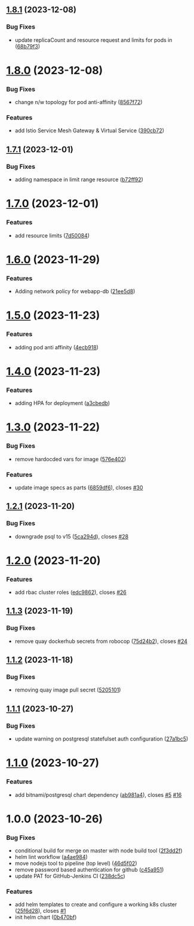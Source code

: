## [1.8.1](https://github.com/csye7125-fall2023-group05/webapp-helm-chart/compare/v1.8.0...v1.8.1) (2023-12-08)


### Bug Fixes

* update replicaCount and resource request and limits for pods in ([68b79f3](https://github.com/csye7125-fall2023-group05/webapp-helm-chart/commit/68b79f3799b07df6fb5cfa6cefd06556f3420395))

# [1.8.0](https://github.com/csye7125-fall2023-group05/webapp-helm-chart/compare/v1.7.1...v1.8.0) (2023-12-08)


### Bug Fixes

* change n/w topology for pod anti-affinity ([8567f72](https://github.com/csye7125-fall2023-group05/webapp-helm-chart/commit/8567f724556ac45b65232380914cab5af421eb83))


### Features

* add Istio Service Mesh Gateway & Virtual Service ([390cb72](https://github.com/csye7125-fall2023-group05/webapp-helm-chart/commit/390cb72818fa27e621079a5810a325d1281671ee))

## [1.7.1](https://github.com/csye7125-fall2023-group05/webapp-helm-chart/compare/v1.7.0...v1.7.1) (2023-12-01)


### Bug Fixes

* adding namespace in limit range resource ([b72ff92](https://github.com/csye7125-fall2023-group05/webapp-helm-chart/commit/b72ff9218ffb86cb1d2f11f4c7b800a6253833ad))

# [1.7.0](https://github.com/csye7125-fall2023-group05/webapp-helm-chart/compare/v1.6.0...v1.7.0) (2023-12-01)


### Features

* add resource limits ([7d50084](https://github.com/csye7125-fall2023-group05/webapp-helm-chart/commit/7d5008499655b6f37a156f6cb7ffa535e8a5a0cd))

# [1.6.0](https://github.com/csye7125-fall2023-group05/webapp-helm-chart/compare/v1.5.0...v1.6.0) (2023-11-29)


### Features

* Adding network policy for webapp-db ([21ee5d8](https://github.com/csye7125-fall2023-group05/webapp-helm-chart/commit/21ee5d8485ee92d03345280700e5f992a1182645))

# [1.5.0](https://github.com/csye7125-fall2023-group05/webapp-helm-chart/compare/v1.4.0...v1.5.0) (2023-11-23)


### Features

* adding pod anti affinity ([4ecb918](https://github.com/csye7125-fall2023-group05/webapp-helm-chart/commit/4ecb91869ef7653b648ef073eca91e22b3d08b3c))

# [1.4.0](https://github.com/csye7125-fall2023-group05/webapp-helm-chart/compare/v1.3.0...v1.4.0) (2023-11-23)


### Features

* adding HPA for deployment ([a3cbedb](https://github.com/csye7125-fall2023-group05/webapp-helm-chart/commit/a3cbedbc70a95cc4192d2035b72105c822793b94))

# [1.3.0](https://github.com/csye7125-fall2023-group05/webapp-helm-chart/compare/v1.2.1...v1.3.0) (2023-11-22)


### Bug Fixes

* remove hardocded vars for image ([576e402](https://github.com/csye7125-fall2023-group05/webapp-helm-chart/commit/576e4027b0053a22cd112001d87e1f9c1a2f38ea))


### Features

* update image specs as parts ([6859df6](https://github.com/csye7125-fall2023-group05/webapp-helm-chart/commit/6859df634021e28dfbde4f4256037408666ed560)), closes [#30](https://github.com/csye7125-fall2023-group05/webapp-helm-chart/issues/30)

## [1.2.1](https://github.com/csye7125-fall2023-group05/webapp-helm-chart/compare/v1.2.0...v1.2.1) (2023-11-20)


### Bug Fixes

* downgrade psql to v15 ([5ca294d](https://github.com/csye7125-fall2023-group05/webapp-helm-chart/commit/5ca294de4c1a4a89ef22d3162ec43492bb65238a)), closes [#28](https://github.com/csye7125-fall2023-group05/webapp-helm-chart/issues/28)

# [1.2.0](https://github.com/csye7125-fall2023-group05/webapp-helm-chart/compare/v1.1.3...v1.2.0) (2023-11-20)


### Features

* add rbac cluster roles ([edc9862](https://github.com/csye7125-fall2023-group05/webapp-helm-chart/commit/edc98621184b94cf8c875f87ce4c420a16d7d57c)), closes [#26](https://github.com/csye7125-fall2023-group05/webapp-helm-chart/issues/26)

## [1.1.3](https://github.com/csye7125-fall2023-group05/webapp-helm-chart/compare/v1.1.2...v1.1.3) (2023-11-19)


### Bug Fixes

* remove quay dockerhub secrets from robocop ([75d24b2](https://github.com/csye7125-fall2023-group05/webapp-helm-chart/commit/75d24b29459e422c95733a2a66e956790600a34b)), closes [#24](https://github.com/csye7125-fall2023-group05/webapp-helm-chart/issues/24)

## [1.1.2](https://github.com/csye7125-fall2023-group05/webapp-helm-chart/compare/v1.1.1...v1.1.2) (2023-11-18)


### Bug Fixes

* removing quay image pull secret ([5205101](https://github.com/csye7125-fall2023-group05/webapp-helm-chart/commit/5205101e72ddfd550534375f81ce0bf8fc83afa5))

## [1.1.1](https://github.com/csye7125-fall2023-group05/webapp-helm-chart/compare/v1.1.0...v1.1.1) (2023-10-27)


### Bug Fixes

* update warning on postgresql statefulset auth configuration ([27a1bc5](https://github.com/csye7125-fall2023-group05/webapp-helm-chart/commit/27a1bc5f1612b466a9259a9d4afa7fbdd31203ad))

# [1.1.0](https://github.com/csye7125-fall2023-group05/webapp-helm-chart/compare/v1.0.0...v1.1.0) (2023-10-27)


### Features

* add bitnami/postgresql chart dependency ([ab981a4](https://github.com/csye7125-fall2023-group05/webapp-helm-chart/commit/ab981a49e6f7813bd7965fd419a95781e8911546)), closes [#5](https://github.com/csye7125-fall2023-group05/webapp-helm-chart/issues/5) [#16](https://github.com/csye7125-fall2023-group05/webapp-helm-chart/issues/16)

# 1.0.0 (2023-10-26)


### Bug Fixes

* conditional build for merge on master with node build tool ([2f3dd2f](https://github.com/csye7125-fall2023-group05/webapp-helm-chart/commit/2f3dd2f92e69412751f4ccbad1921fceab80cbc9))
* helm lint workflow ([a4ae984](https://github.com/csye7125-fall2023-group05/webapp-helm-chart/commit/a4ae9844eef0746409960d9e9060c83f9e091901))
* move nodejs tool to pipeline (top level) ([46d5f02](https://github.com/csye7125-fall2023-group05/webapp-helm-chart/commit/46d5f026af35cf405262004ecb57a23346d5dc3a))
* remove password based authentication for github ([c45a951](https://github.com/csye7125-fall2023-group05/webapp-helm-chart/commit/c45a951973ba9201a2856c16dbee6aaec2196786))
* update PAT for GitHub-Jenkins CI ([238dc5c](https://github.com/csye7125-fall2023-group05/webapp-helm-chart/commit/238dc5ceb481cfbcd991aaf8b9f47e84119cec94))


### Features

* add helm templates to create and configure a working k8s cluster ([25f6d28](https://github.com/csye7125-fall2023-group05/webapp-helm-chart/commit/25f6d28788c1f0b7de991ffd7590807df9016f63)), closes [#1](https://github.com/csye7125-fall2023-group05/webapp-helm-chart/issues/1)
* init helm chart ([0b470bf](https://github.com/csye7125-fall2023-group05/webapp-helm-chart/commit/0b470bf9299868b42fb796084a7b579fc431511d))
